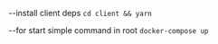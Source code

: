 --install client deps
```cd client && yarn```

--for start simple command in root
```docker-compose up```
